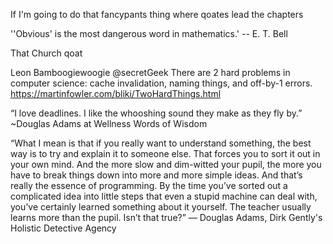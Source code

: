 If I'm going to do that fancypants thing where qoates lead the chapters


''Obvious' is the most dangerous word in mathematics.' -- E. T. Bell

That Church qoat

Leon Bamboogiewoogie
@secretGeek
There are 2 hard problems in computer science: cache invalidation, naming things, and off-by-1 errors.
https://martinfowler.com/bliki/TwoHardThings.html


“I love deadlines. I like the whooshing sound they make as they fly by.” ~Douglas Adams at Wellness Words of Wisdom

“What I mean is that if you really want to understand something, the best way is to try and explain it to someone else. That forces you to sort it out in your own mind. And the more slow and dim-witted your pupil, the more you have to break things down into more and more simple ideas. And that’s really the essence of programming. By the time you’ve sorted out a complicated idea
into little steps that even a stupid machine can deal with, you’ve certainly learned something about it yourself. The teacher usually learns more than the pupil. Isn’t that true?”
― Douglas Adams, Dirk Gently's Holistic Detective Agency